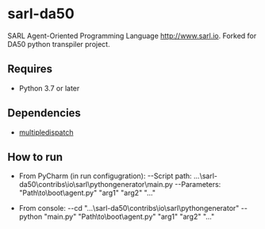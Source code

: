 # sarl-da50
SARL Agent-Oriented Programming Language http://www.sarl.io. Forked for DA50 python transpiler project.

## Requires
* Python 3.7 or later

## Dependencies
* [multipledispatch](https://pypi.org/project/multipledispatch/)

## How to run
* From PyCharm (in run configugration):
--Script path: ...\sarl-da50\contribs\io\sarl\pythongenerator\main.py
--Parameters: "Path\to\boot\agent.py" "arg1" "arg2" "..."

* From console:
--cd "...\sarl-da50\contribs\io\sarl\pythongenerator"
--python "main.py" "Path\to\boot\agent.py" "arg1" "arg2" "..."
